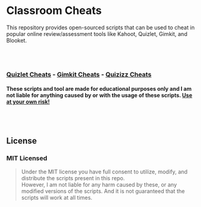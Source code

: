 # Classroom Cheats
This repository provides open-sourced scripts that can be used to cheat in popular online review/assessment tools like Kahoot, Quizlet, Gimkit, and Blooket.

<br><br>
### [Quizlet Cheats](quizlet/README.md) - [Gimkit Cheats](gimkit/README.md) - [Quizizz Cheats](quizizz/README.md)


#### These scripts and tool are made for educational purposes only and I am not liable for anything caused by or with the usage of these scripts. [Use at your own risk!](README.md)

<br><br>
## License
### MIT Licensed
> Under the MIT license you have full consent to utilize, modify, and distribute the scripts present in this repo.<br>
> However, I am not liable for any harm caused by these, or any modified versions of the scripts. And it is not guaranteed that the scripts will work at all times.<br>
